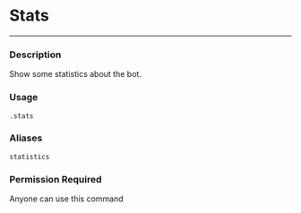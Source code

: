 # Stats
---
### Description
Show some statistics about the bot.
### Usage
```
.stats
```
### Aliases
`statistics`
### Permission Required
Anyone can use this command
